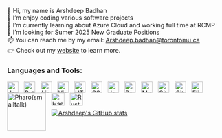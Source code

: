 👋 Hi, my name is Arshdeep Badhan <br />
👀 I’m enjoy coding various software projects<br />
🌱 I’m currently learning about Azure Cloud and working full time at RCMP<br />
💞️ I’m looking for Sumer 2025 New Graduate Positions<br />
📫 You can reach me by my email: Arshdeep.badhan@torontomu.ca<br />
👉 Check out my [website](https://arshdeepsb.github.io/Portfolio-Website/) to learn more.<br />
### Languages and Tools:

<img align="left" alt="Java" width="26px" src="https://www.vectorlogo.zone/logos/java/java-icon.svg" style="padding-right:10px;" />
<img align="left" alt="Python" width="26px" src="https://upload.wikimedia.org/wikipedia/commons/c/c3/Python-logo-notext.svg" style="padding-right:10px;" />
<img align="left" alt="Lisp" width="26px" src="https://upload.wikimedia.org/wikipedia/commons/4/48/Lisp_logo.svg" style="padding-right:10px;" />
<img align="left" alt="Visual Studio Code" width="26px" src="https://cdn.jsdelivr.net/gh/devicons/devicon/icons/vscode/vscode-original.svg" style="padding-right:10px;" />
<img align="left" alt="HTML5" width="26px" src="https://cdn.jsdelivr.net/gh/devicons/devicon/icons/html5/html5-original.svg" style="padding-right:10px;" />
<img align="left" alt="CSS3" width="26px" src="https://cdn.jsdelivr.net/gh/devicons/devicon/icons/css3/css3-original.svg" style="padding-right:10px;" />
<img align="left" alt="JavaScript" width="26px" src="https://cdn.jsdelivr.net/gh/devicons/devicon/icons/javascript/javascript-original.svg" style="padding-right:10px;" />
<img align="left" alt="React" width="26px" src="https://cdn.jsdelivr.net/gh/devicons/devicon/icons/react/react-original.svg" style="padding-right:10px;" />
<img align="left" alt="MySQL" width="26px" src="https://cdn.jsdelivr.net/gh/devicons/devicon/icons/mysql/mysql-original.svg" style="padding-right:10px;" />
<img align="left" alt="Git" width="26px" src="https://cdn.jsdelivr.net/gh/devicons/devicon/icons/git/git-original.svg" style="padding-right:10px;" />
<img align="left" alt="GitHub" width="26px" src="https://user-images.githubusercontent.com/3369400/139447912-e0f43f33-6d9f-45f8-be46-2df5bbc91289.png" style="padding-right:10px;" />
<img align="left" alt="Elixir" width="26px" src="https://www.vectorlogo.zone/logos/elixir-lang/elixir-lang-icon.svg" style="padding-right:10px;" />
<img align="left" alt="Pharo(smalltalk)" width="90px" src="https://upload.wikimedia.org/wikipedia/commons/6/6c/Pharo_Logo_v3.0.svg" style="padding-right:10px;" />
<img align="left" alt="Haskell" width="30px" src="https://www.vectorlogo.zone/logos/haskell/haskell-vertical.svg" style="padding-right:10px;" />
<img align="left" alt="Rust" width="30px" src="https://upload.wikimedia.org/wikipedia/commons/d/d5/Rust_programming_language_black_logo.svg" style="padding-right:10px;" />
<br />
<br />
<br />

[![Arshdeep's GitHub stats](https://github-readme-stats.vercel.app/api?username=arshdeepsb&show_icons=true&theme=radical)](https://github.com/anuraghazra/github-readme-stats)

